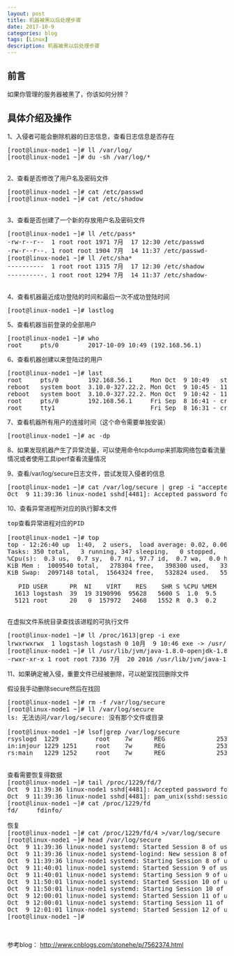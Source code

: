 ```yaml
---
layout: post
title: 机器被黑以后处理步骤
date: 2017-10-9
categories: blog
tags: [Linux]
description: 机器被黑以后处理步骤
---
```



## 前言
如果你管理的服务器被黑了，你该如何分辨？

## 具体介绍及操作

1、入侵者可能会删除机器的日志信息，查看日志信息是否存在

<pre>
[root@linux-node1 ~]# ll /var/log/
[root@linux-node1 ~]# du -sh /var/log/*

</pre>


2、查看是否修改了用户名及密码文件

<pre>
[root@linux-node1 ~]# cat /etc/passwd
[root@linux-node1 ~]# cat /etc/shadow

</pre>

3、查看是否创建了一个新的存放用户名及密码文件

<pre>
[root@linux-node1 ~]# ll /etc/pass*
-rw-r--r--  1 root root 1971 7月  17 12:30 /etc/passwd
-rw-r--r--. 1 root root 1904 7月  14 11:37 /etc/passwd-
[root@linux-node1 ~]# ll /etc/sha*
----------  1 root root 1315 7月  17 12:30 /etc/shadow
----------. 1 root root 1294 7月  14 11:37 /etc/shadow-

</pre>
	

4、查看机器最近成功登陆的时间和最后一次不成功登陆时间

<pre>
[root@linux-node1 ~]# lastlog 
</pre>


5、查看机器当前登录的全部用户
<pre>
[root@linux-node1 ~]# who
root     pts/0        2017-10-09 10:49 (192.168.56.1)
</pre>


6、查看机器创建以来登陆过的用户
<pre>
[root@linux-node1 ~]# last
root     pts/0        192.168.56.1     Mon Oct  9 10:49   still logged in   
reboot   system boot  3.10.0-327.22.2. Mon Oct  9 10:45 - 11:28  (00:42)    
reboot   system boot  3.10.0-327.22.2. Mon Oct  9 10:42 - 11:28  (00:45)    
root     pts/0        192.168.56.1     Fri Sep  8 16:41 - crash (30+18:00)  
root     tty1                          Fri Sep  8 16:31 - crash (30+18:10)  
</pre>


7、查看机器所有用户的连接时间（这个命令需要单独安装）
<pre>
[root@linux-node1 ~]# ac -dp
</pre>

8、如果发现机器产生了异常流量，可以使用命令tcpdump来抓取网络包查看流量情况或者使用工具iperf查看流量情况

9、查看/var/log/secure日志文件，尝试发现入侵者的信息
<pre>
[root@linux-node1 ~]# cat /var/log/secure | grep -i "accepted password"
Oct  9 11:39:36 linux-node1 sshd[4481]: Accepted password for root from 192.168.56.12 port 54850 ssh2
</pre>

10、查看异常进程所对应的执行脚本文件
<pre>
top查看异常进程对应的PID

[root@linux-node1 ~]# top
top - 12:26:40 up  1:40,  2 users,  load average: 0.02, 0.06, 0.05
Tasks: 350 total,   3 running, 347 sleeping,   0 stopped,   0 zombie
%Cpu(s):  0.3 us,  0.7 sy,  0.7 ni, 97.7 id,  0.7 wa,  0.0 hi,  0.0 si,  0.0 st
KiB Mem :  1009540 total,   278304 free,   398300 used,   332936 buff/cache
KiB Swap:  2097148 total,  1564324 free,   532824 used.   556332 avail Mem 

   PID USER      PR  NI    VIRT    RES    SHR S %CPU %MEM     TIME+ COMMAND                                                                                      
  1613 logstash  39  19 3190996  95628   5600 S  1.0  9.5   1:39.21 /bin/java -XX:+UseParNewGC -XX:+UseConcMarkSweepGC -Djava.awt.headless=true -XX:CMSInitiatin+
  5121 root      20   0  157972   2468   1552 R  0.3  0.2   0:00.15 top                                                    

</pre>

在虚拟文件系统目录查找该进程的可执行文件
<pre>
[root@linux-node1 ~]# ll /proc/1613|grep -i exe
lrwxrwxrwx  1 logstash logstash 0 10月  9 10:46 exe -> /usr/lib/jvm/java-1.8.0-openjdk-1.8.0.101-3.b13.el7_2.x86_64/jre/bin/java
[root@linux-node1 ~]# ll /usr/lib/jvm/java-1.8.0-openjdk-1.8.0.101-3.b13.el7_2.x86_64/jre/bin/java
-rwxr-xr-x 1 root root 7336 7月  20 2016 /usr/lib/jvm/java-1.8.0-openjdk-1.8.0.101-3.b13.el7_2.x86_64/jre/bin/java
</pre>


11、如果确定被入侵，重要文件已经被删除，可以舱室找回删除文件

假设我手动删除secure然后在找回
<pre>
[root@linux-node1 ~]# rm -f /var/log/secure
[root@linux-node1 ~]# ll /var/log/secure
ls: 无法访问/var/log/secure: 没有那个文件或目录

[root@linux-node1 ~]# lsof|grep /var/log/secure
rsyslogd  1229          root    7w      REG              253,0       206       2826 /var/log/secure (deleted)
in:imjour 1229 1251     root    7w      REG              253,0       206       2826 /var/log/secure (deleted)
rs:main   1229 1252     root    7w      REG              253,0       206       2826 /var/log/secure (deleted)


查看需要恢复得数据
[root@linux-node1 ~]# tail /proc/1229/fd/7
Oct  9 11:39:36 linux-node1 sshd[4481]: Accepted password for root from 192.168.56.12 port 54850 ssh2
Oct  9 11:39:36 linux-node1 sshd[4481]: pam_unix(sshd:session): session opened for user root by (uid=0)
[root@linux-node1 ~]# cat /proc/1229/fd
fd/     fdinfo/ 

恢复
[root@linux-node1 ~]# cat /proc/1229/fd/4 >/var/log/secure
[root@linux-node1 ~]# head /var/log/secure
Oct  9 11:39:36 linux-node1 systemd: Started Session 8 of user root.
Oct  9 11:39:36 linux-node1 systemd-logind: New session 8 of user root.
Oct  9 11:39:36 linux-node1 systemd: Starting Session 8 of user root.
Oct  9 11:40:01 linux-node1 systemd: Started Session 9 of user root.
Oct  9 11:40:01 linux-node1 systemd: Starting Session 9 of user root.
Oct  9 11:50:01 linux-node1 systemd: Started Session 10 of user root.
Oct  9 11:50:01 linux-node1 systemd: Starting Session 10 of user root.
Oct  9 12:00:01 linux-node1 systemd: Started Session 11 of user root.
Oct  9 12:00:01 linux-node1 systemd: Starting Session 11 of user root.
Oct  9 12:01:01 linux-node1 systemd: Started Session 12 of user root.
[root@linux-node1 ~]# 


</pre>

参考blog： http://www.cnblogs.com/stonehe/p/7562374.html
